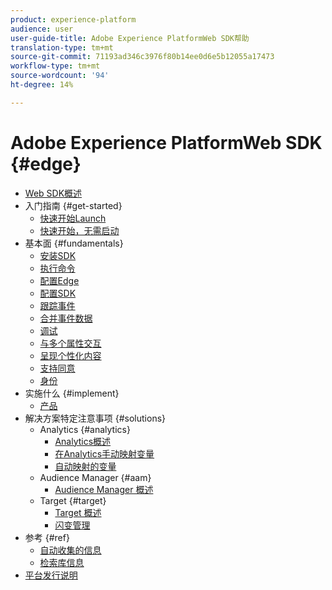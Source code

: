 ```yaml
---
product: experience-platform
audience: user
user-guide-title: Adobe Experience PlatformWeb SDK帮助
translation-type: tm+mt
source-git-commit: 71193ad346c3976f80b14ee0d6e5b12055a17473
workflow-type: tm+mt
source-wordcount: '94'
ht-degree: 14%

---
```



# Adobe Experience PlatformWeb SDK {#edge}

* [Web SDK概述](home.md)
* 入门指南 {#get-started}
   * [快速开始Launch](getting-started/quick-start-with-launch.md)
   * [快速开始，无需启动](getting-started/quick-start-without-launch.md)
* 基本面 {#fundamentals}
   * [安装SDK](fundamentals/installing-the-sdk.md)
   * [执行命令](fundamentals/executing-commands.md)
   * [配置Edge](fundamentals/edge-configuration.md)
   * [配置SDK](fundamentals/configuring-the-sdk.md)
   * [跟踪事件](fundamentals/tracking-events.md)
   * [合并事件数据](fundamentals/merging-event-data.md)
   * [调试](fundamentals/debugging.md)
   * [与多个属性交互](fundamentals/interacting-with-multiple-properties.md)
   * [呈现个性化内容](fundamentals/rendering-personalization-content.md)
   * [支持同意](fundamentals/supporting-consent.md)
   * [身份](fundamentals/identity.md)
* 实施什么 {#implement}
   * [产品](what-to-implement/commerce.md)
* 解决方案特定注意事项 {#solutions}
   * Analytics {#analytics}
      * [Analytics概述](solution-specific/analytics/analytics-overview.md)
      * [在Analytics手动映射变量](solution-specific/analytics/manually-mapping-variables.md)
      * [自动映射的变量](solution-specific/analytics/automatically-mapped-vars.md)
   * Audience Manager {#aam}
      * [Audience Manager 概述](solution-specific/audience-manager/audience-manager-overview.md)
   * Target {#target}
      * [Target 概述](solution-specific/target/target-overview.md)
      * [闪变管理](solution-specific/target/flicker-management.md)
* 参考 {#ref}
   * [自动收集的信息](reference/automatic-information.md)
   * [检索库信息](reference/retrieving-library-information.md)
* [平台发行说明](https://www.adobe.com/go/platform-release-notes-en)

